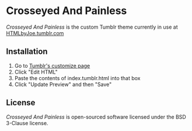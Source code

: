 Crosseyed And Painless
======================

*Crosseyed And Painless* is the custom Tumblr theme currently in use at [HTMLbyJoe.tumblr.com](http://HTMLbyJoe.tumblr.com)

Installation
------------

1. Go to [Tumblr's customize page](https://www.tumblr.com/customize)
2. Click "Edit HTML"
3. Paste the contents of index.tumblr.html into that box
4. Click "Update Preview" and then "Save"

License
-------
*Crosseyed And Painless* is open-sourced software licensed under the BSD 3-Clause license.
